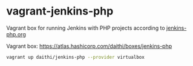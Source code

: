# vagrant-jenkins-php
Vagrant box for running Jenkins with PHP projects according to [jenkins-php.org](http://jenkins-php.org/)

Vagrant box: https://atlas.hashicorp.com/daithi/boxes/jenkins-php

```bash
vagrant up daithi/jenkins-php --provider virtualbox
```

